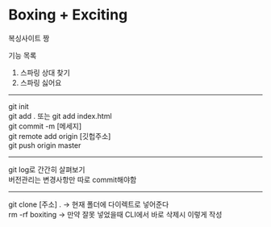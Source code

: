 # Boxing + Exciting

복싱사이트 짱

기능 목록

1. 스파링 상대 찾기
2. 스파링 싫어요

---

git init <br>
git add . 또는 git add index.html <br>
git commit -m [메세지] <br>
git remote add origin [깃헙주소] <br>
git push origin master <br>

---

git log로 간간히 살펴보기 <br>
버전관리는 변경사항만 따로 commit해야함 <br>

---

git clone [주소] . -> 현재 폴더에 다이렉트로 넣어준다 <br>
rm -rf boxiting -> 만약 잘못 넣었을때 CLI에서 바로 삭제시 이렇게 작성 <br>
